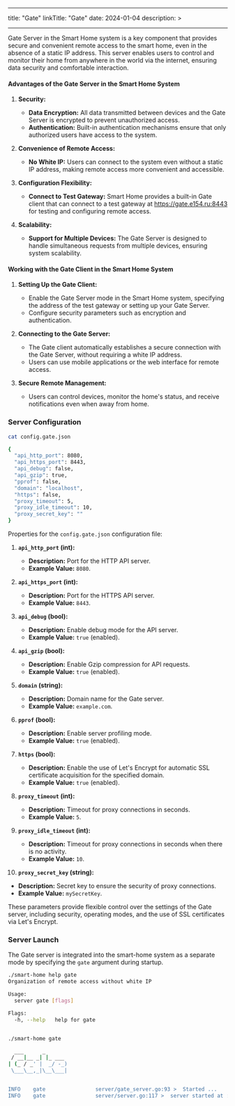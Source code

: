 
---
title: "Gate"
linkTitle: "Gate"
date: 2024-01-04
description: >
  
---

Gate Server in the Smart Home system is a key component that provides secure and convenient remote access to the smart home, even in the absence of a static IP address. This server enables users to control and monitor their home from anywhere in the world via the internet, ensuring data security and comfortable interaction.

#### Advantages of the Gate Server in the Smart Home System

1. **Security:**
    - **Data Encryption:** All data transmitted between devices and the Gate Server is encrypted to prevent unauthorized access.
    - **Authentication:** Built-in authentication mechanisms ensure that only authorized users have access to the system.

2. **Convenience of Remote Access:**
    - **No White IP:** Users can connect to the system even without a static IP address, making remote access more convenient and accessible.

3. **Configuration Flexibility:**
    - **Connect to Test Gateway:** Smart Home provides a built-in Gate client that can connect to a test gateway at https://gate.e154.ru:8443 for testing and configuring remote access.

4. **Scalability:**
    - **Support for Multiple Devices:** The Gate Server is designed to handle simultaneous requests from multiple devices, ensuring system scalability.

#### Working with the Gate Client in the Smart Home System

1. **Setting Up the Gate Client:**
    - Enable the Gate Server mode in the Smart Home system, specifying the address of the test gateway or setting up your Gate Server.
    - Configure security parameters such as encryption and authentication.

2. **Connecting to the Gate Server:**
    - The Gate client automatically establishes a secure connection with the Gate Server, without requiring a white IP address.
    - Users can use mobile applications or the web interface for remote access.

3. **Secure Remote Management:**
    - Users can control devices, monitor the home's status, and receive notifications even when away from home.

### Server Configuration

```bash
cat config.gate.json

{
  "api_http_port": 8080,
  "api_https_port": 8443,
  "api_debug": false,
  "api_gzip": true,
  "pprof": false,
  "domain": "localhost",
  "https": false,
  "proxy_timeout": 5,
  "proxy_idle_timeout": 10,
  "proxy_secret_key": ""
}
```

Properties for the `config.gate.json` configuration file:

1. **`api_http_port` (int):**
   - **Description:** Port for the HTTP API server.
   - **Example Value:** `8080`.

2. **`api_https_port` (int):**
   - **Description:** Port for the HTTPS API server.
   - **Example Value:** `8443`.

3. **`api_debug` (bool):**
   - **Description:** Enable debug mode for the API server.
   - **Example Value:** `true` (enabled).

4. **`api_gzip` (bool):**
   - **Description:** Enable Gzip compression for API requests.
   - **Example Value:** `true` (enabled).

5. **`domain` (string):**
   - **Description:** Domain name for the Gate server.
   - **Example Value:** `example.com`.

6. **`pprof` (bool):**
   - **Description:** Enable server profiling mode.
   - **Example Value:** `true` (enabled).

7. **`https` (bool):**
   - **Description:** Enable the use of Let's Encrypt for automatic SSL certificate acquisition for the specified domain.
   - **Example Value:** `true` (enabled).

8. **`proxy_timeout` (int):**
   - **Description:** Timeout for proxy connections in seconds.
   - **Example Value:** `5`.

9. **`proxy_idle_timeout` (int):**
   - **Description:** Timeout for proxy connections in seconds when there is no activity.
   - **Example Value:** `10`.

10. **`proxy_secret_key` (string):**
   - **Description:** Secret key to ensure the security of proxy connections.
   - **Example Value:** `mySecretKey`.

These parameters provide flexible control over the settings of the Gate server, including security, operating modes, and the use of SSL certificates via Let's Encrypt.

### Server Launch

The Gate server is integrated into the smart-home system as a separate mode by specifying the `gate` argument during startup.

```bash
./smart-home help gate
Organization of remote access without white IP

Usage:
  server gate [flags]

Flags:
  -h, --help   help for gate


./smart-home gate

  ___      _
 / __|__ _| |_ ___
| (_ / _' |  _/ -_)
 \___\__,_|\__\___|


INFO	gate            	server/gate_server.go:93 >	Started ...
INFO	gate            	server/server.go:117 >	server started at :8080
```

